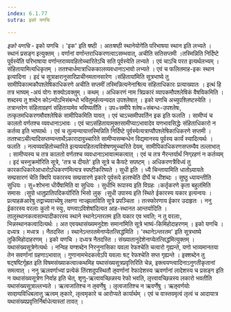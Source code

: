```yaml
---
index: 6.1.77
sutra: इको यणचि

---
```

_इको यणचि_ - इको यणचि । 'इक' इति षष्ठी । अतःषष्ठी स्थानेयोगे॑ति परिभाषया स्थान इति लभ्यते । स्थानं प्रसङ्ग इत्युक्तम् । वर्णानां वर्णान्तराधिकरणत्वाऽसम्भवात्, अचीति सतिसप्तमी ।तस्मिन्निति निर्दिष्टे पूर्वस्ये॑ति परिभाषाया वर्णान्तराव्यवहितोच्चारितेऽचि सति पूर्वस्येति लभ्यते । एवं चाऽचि परत इत्यर्थलभ्यम् । संहितायामित्यधिकृतम् । ततश्चार्धमात्राधिककालव्यवधानाऽभावो लभ्यते । एवं च फलितमाह-इकः स्थान इत्यादिना । इदं च सूत्राक्षरानुसारिप्राचीनमतानसारेण ।संहिताया॑मिति सूत्रभाष्ये तु सामीपिकात्मकौपश्लेषिकाधिकरणे अचीति सप्तमीं तस्मिन्नित्यनेनाश्रित्य संहिताधिकारः प्रत्याख्यातः । इत्थं हि तत्र भाष्यम् -अयं योगः शक्योऽवक्तुम् । कथम् । अधिकरणं नाम त्रिप्रकारं व्यापकमौपश्लेषिकं वैषयिकमिति । शब्दस्य तु शब्देन कोऽन्योऽभिसंबन्धो भवितुमर्हत्यन्यदत उपश्लेषात् । इको यणचि अच्युपश्लिष्टस्येति । तत्रान्तरेण संहिताग्रहणं संहितायामेव भविष्यती॑ति । उप=समीपे श्लेषः=संबन्धः-उपश्लेषः, तत्कृतमधिकरणमौवश्लेषिकं सामीपिकमिति यावत् । एवं चाऽच्समीपवर्तिन इक इति फलति । सामीप्यं च कालतो वर्णतश्च व्यवधानाऽभावः । एवं चाऽसंहितायामुक्तसामीप्याऽभावादेव यणभावसिद्धेः संहिताधिकारो न कर्तव्य इति भाष्यार्थः । एवं च तुल्यन्यायात्तस्मिन्निति निर्दिष्टे पूर्वस्येत्यत्राप्यौपश्लेषिकाधिकरणे सप्तमी । ततश्चाऽचीत्यादिसप्तम्यन्तार्थेऽकारादावुच्चारिते सामीप्यसम्बन्धेन विद्यमानस्य पूर्वस्य कार्यं स्यादित्यर्थः । फलति । नत्वव्यवहितोच्चारिते इत्यव्यवहितत्वविशेषणमुच्चारिते देयम्, सामीपिकाधिकरणसप्तम्यैव तल्लाभात् । सामीप्यस्य च तत्र कालतो वर्णतश्च व्यवधानाऽभावात्मकत्वात् । एवं च तत्र नैरन्तर्यार्थं निग्र्रहणं न कर्तव्यम् । इदं चस्नुक्रमो॑रिति सूत्रे, 'तत्र च दीयते' इति सूत्रे च कैयटे सपष्टम् । अधिकरणत्रैविध्यं तु कारकाधिकारेआधारोऽधिकरण॑मित्यत्र स्पष्टीकरिष्यते । सुधी इति । ध्यै चिन्तायामिति धातोध्र्यायतेः सम्प्रसारणं चेति क्विपि यकारस्य सम्प्रसारणे इकारे पूर्वरूपे हलश्चेति दीर्घे च धीशब्दः । सुष्ठु ध्यायन्तीति सुधियः । सु=शोभना धीर्येषामिति वा सुधियः । सुधीभि रूपास्य इति विग्रहः ।कर्तृकरणे कृता बहुल॑मिति समासः ।सुपो धातुप्रातिपदिकयो॑रिति भिसो लुक् ।सुधी उपास्य इति स्थिते ईकारस्य यकार इत्यन्वयः । प्रत्याह#आरेषु तद्वाच्यवाच्येषु लक्षणा नाज्झलाविति सूत्रे प्रपञ्चिता । तत्स्फोरणाय ईकार उदाहृतः । ननु ईकारस्य वरलाः कुतो न स्युः, यण्त्वाऽविशेषांदित्यत आह-स्थानत आन्तर्यादिति । तालुस्थानकत्वसाम्यादीकारस्य स्थाने स्थानेऽन्तरतम इति यकार एव भवति; न तु वरलाः, भिन्नस्थानकत्वादित्यर्थः । अत एवयथासंख्यमनुदेशः समाना॑मिति सूत्रे भाष्यं-किमिहोदाहरणम् । इको यणचि । दध्यत्र । मध्वत्र । नैतदस्ति । स्थानेऽन्तरतमेनाप्येतत्सिद्ध॑मिति । 'स्थानेऽन्तरतम' इति सूत्रभाष्ये तुकिमिहोदाहरणम्  । इको यणचि । दध्यत्र नैतदस्ति । संख्यातानुदेशेनाप्येतत्सिद्ध॑मित्युक्तम् । यथासंख्यसूत्रेणेत्यर्थः । नन्विह यण्शब्देन निरनुनासिका यवला रेफश्चेति चत्वारो गृह्यन्ते, यणो भाव्यमानतया तेन सवर्णानां ग्रहणाऽभावात् । गुणानामभेदकत्वेऽपि यवलाः षट् रेफश्चेति सप्त गृह्यन्ते । इक्शब्देन तु षट्षष्टिर्गृह्रत इति विषमसंख्याकत्वात्कथमिह यथासंख्यसूत्रप्रवृत्तिरिति चेन्न, इक्त्वयण्त्वादिनाऽनुगतीकृतानां समत्वात् । ननु ऋलवर्णाभ्यां प्रत्येकं तिंरशदुपस्थितौ ऌवर्णानां रेफादेशस्य ऋवर्णानां लादेशस्य च प्रसङ्ग इति न यथासंख्यसूत्रेण निर्वाह इति चेत्, शृणु-ऋत्वावच्छिन्नस्य रेफो भवति, लृत्त्वावच्छिन्नस्य लकारो भवतीति यथासंख्यसूत्राल्लभ्यते । ऋत्वजातिश्च न ऌवर्णेषु । लृत्वजातिश्च न ऋवर्णेषु । ऋऌवर्णयोः सावण्र्यविधिबलात्तु ऋत्वम् ऌकारे, लृत्वमृकारे च आरोप्यते कार्यार्थम् । एवं च वास्तवमृत्वं लृत्वं च आदायात्र यथासंख्यप्रवृत्तिर्निर्बाधेत्यास्तां तावत् ।